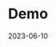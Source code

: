 ---
tags: [navitems, pages]
title: 'Demo'
permalink: false
redirect: 'https://rs-atlascine.concordia.ca/index.html?module=module.stories'
date: 2023-06-10
---